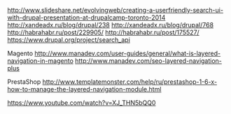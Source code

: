 http://www.slideshare.net/evolvingweb/creating-a-userfriendly-search-ui-with-drupal-presentation-at-drupalcamp-toronto-2014
http://xandeadx.ru/blog/drupal/238
http://xandeadx.ru/blog/drupal/768
http://habrahabr.ru/post/229905/
http://habrahabr.ru/post/175527/
https://www.drupal.org/project/search_api

Magento
http://www.manadev.com/user-guides/general/what-is-layered-navigation-in-magento
http://www.manadev.com/seo-layered-navigation-plus

PrestaShop
http://www.templatemonster.com/help/ru/prestashop-1-6-x-how-to-manage-the-layered-navigation-module.html

https://www.youtube.com/watch?v=XJ_THN5bQQ0
